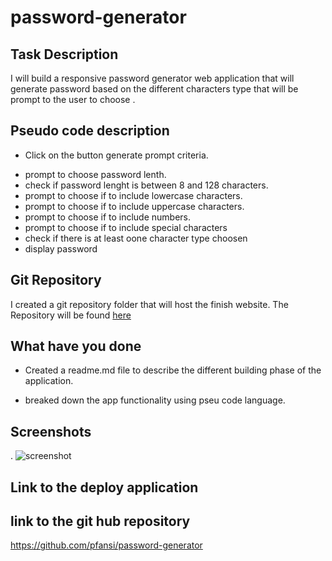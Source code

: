 # password-generator

## Task Description

I will build a responsive password generator web application that will generate password based on the different characters type that will be prompt to the user to choose .

## Pseudo code description

- Click on the button generate prompt criteria.

* prompt to choose password lenth.
* check if password lenght is between 8 and 128 characters.
* prompt to choose if to include lowercase characters.
* prompt to choose if to include uppercase characters.
* prompt to choose if to include numbers.
* prompt to choose if to include special characters
* check if there is at least oone character type choosen
* display password

## Git Repository

I created a git repository folder that will host the finish website. The Repository will be found [here](https://github.com/pfansi/password-generator)

## What have you done

- Created a readme.md file to describe the different building phase of the application.

- breaked down the app functionality using pseu code language.

## Screenshots

. ![screenshot](.\assets\images\finished_website.jpg)

## Link to the deploy application

## link to the git hub repository

https://github.com/pfansi/password-generator
